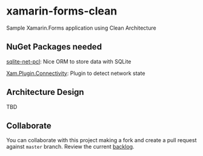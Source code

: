 # xamarin-forms-clean
Sample Xamarin.Forms application using Clean Architecture


## NuGet Packages needed
[sqlite-net-pcl](https://github.com/praeclarum/sqlite-net): Nice ORM to store data with SQLite

[Xam.Plugin.Connectivity](https://jamesmontemagno.github.io/ConnectivityPlugin/): Plugin to detect network state


## Architecture Design

TBD


## Collaborate

You can collaborate with this project making a fork and create a pull request against `master` branch. Review the current [backlog](https://github.com/gonzalonm/xamarin-forms-clean/issues).
